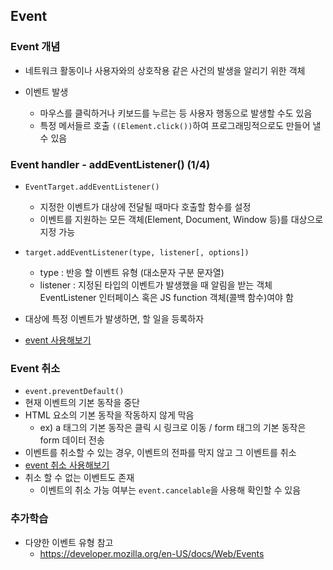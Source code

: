 ## Event

### Event 개념

* 네트워크 활동이나 사용자와의 상호작용 같은 사건의 발생을 알리기 위한 객체

* 이벤트 발생
  * 마우스를 클릭하거나 키보드를 누르는 등 사용자 행동으로 발생할 수도 있음
  * 특정 메서들르 호출 `((Element.click())`하여 프로그래밍적으로도 만들어 낼 수 있음

### Event handler - addEventListener() (1/4)

* `EventTarget.addEventListener()`
  * 지정한 이벤트가 대상에 전달될 때마다 호출할 함수를 설정
  * 이벤트를 지원하는 모든 객체(Element, Document, Window 등)를 대상으로 지정 가능
* `target.addEventListener(type, listener[, options])`
  * type : 반응 할 이벤트 유형 (대소문자 구분 문자열) 
  * listener : 지정된 타입의 이벤트가 발생했을 때 알림을 받는 객체 EventListener 인터페이스 혹은 JS function 객체(콜백 함수)여야 함

* 대상에 특정 이벤트가 발생하면, 할 일을 등록하자
* [event 사용해보기](./01_event.html)

### Event 취소

* `event.preventDefault()`
* 현재 이벤트의 기본 동작을 중단 
* HTML 요소의 기본 동작을 작동하지 않게 막음
  * ex) a 태그의 기본 동작은 클릭 시 링크로 이동 / form 태그의 기본 동작은 form 데이터 전송 
* 이벤트를 취소할 수 있는 경우, 이벤트의 전파를 막지 않고 그 이벤트를 취소
* [event 취소 사용해보기](./02_prevent.html)
* 취소 할 수 없는 이벤트도 존재
  * 이벤트의 취소 가능 여부는 `event.cancelable`을 사용해 확인할 수 있음

### 추가학습

* 다양한 이벤트 유형 참고
  * https://developer.mozilla.org/en-US/docs/Web/Events